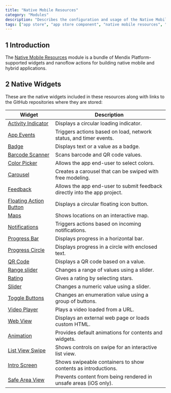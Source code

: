 ```yaml
---
title: "Native Mobile Resources"
category: "Modules"
description: "Describes the configuration and usage of the Native Mobile Resources module, which is available in the Mendix App Store."
tags: ["app store", "app store component", "native mobile resources", "native widget", "platform support"]
---
```


## 1 Introduction

The [Native Mobile Resources](https://appstore.home.mendix.com/link/app/109513/) module is a bundle of Mendix Platform-supported widgets and nanoflow actions for building native mobile and hybrid applications.

## 2 Native Widgets

These are the native widgets included in these resources along with links to the GitHub repositories where they are stored:

| Widget | Description |
| --- | --- |
| [Activity Indicator](https://github.com/mendix/widgets-resources/blob/master/packages-native/activity-indicator) | Displays a circular loading indicator. |
| [App Events](https://github.com/mendix/widgets-resources/blob/master/packages-native/app-events) | Triggers actions based on load, network status, and timer events. |
| [Badge](https://github.com/mendix/widgets-resources/blob/master/packages-native/badge) | Displays text or a value as a badge. |
| [Barcode Scanner](https://github.com/mendix/widgets-resources/blob/master/packages-native/barcode-scanner) | Scans barcode and QR code values. |
| [Color Picker](https://github.com/mendix/widgets-resources/blob/master/packages-native/color-picker) | Allows the app end-user to select colors. |
| [Carousel](https://github.com/mendix/widgets-resources/tree/master/packages-native/carousel) | Creates a carousel that can be swiped with free modeling. |
| [Feedback](https://github.com/mendix/widgets-resources/blob/master/packages-native/feedback) | Allows the app end-user to submit feedback directly into the app project. |
| [Floating Action Button](https://github.com/mendix/widgets-resources/blob/master/packages-native/floating-action-button) | Displays a circular floating icon button. |
| [Maps](https://github.com/mendix/widgets-resources/blob/master/packages-native/maps) | Shows locations on an interactive map. |
| [Notifications](https://github.com/mendix/widgets-resources/blob/master/packages-native/notifications) | Triggers actions based on incoming notifications. |
| [Progress Bar](https://github.com/mendix/widgets-resources/blob/master/packages-native/progress-bar) | Displays progress in a horizontal bar. |
| [Progress Circle](https://github.com/mendix/widgets-resources/blob/master/packages-native/progress-circle) | Displays progress in a circle with enclosed text. |
| [QR Code](https://github.com/mendix/widgets-resources/blob/master/packages-native/qr-code) | Displays a QR code based on a value. |
| [Range slider](https://github.com/mendix/widgets-resources/blob/master/packages-native/range-slider) | Changes a range of values using a slider. |
| [Rating](https://github.com/mendix/widgets-resources/blob/master/packages-native/rating) | Gives a rating by selecting stars. |
| [Slider](https://github.com/mendix/widgets-resources/blob/master/packages-native/slider) | Changes a numeric value using a slider. |
| [Toggle Buttons](https://github.com/mendix/widgets-resources/blob/master/packages-native/toggle-buttons) | Changes an enumeration value using a group of buttons. |
| [Video Player](https://github.com/mendix/widgets-resources/blob/master/packages-native/video-player) | Plays a video loaded from a URL. |
| [Web View](https://github.com/mendix/widgets-resources/blob/master/packages-native/web-view) | Displays an external web page or loads custom HTML. |
| [Animation](https://github.com/mendix/widgets-resources/blob/master/packages-native/animation) | Provides default animations for contents and widgets. |
| [List View Swipe](https://github.com/mendix/widgets-resources/blob/master/packages-native/listview-swipe) | Shows controls on swipe for an interactive list view. |
| [Intro Screen](https://github.com/mendix/widgets-resources/blob/master/packages-native/intro-screen) | Shows swipeable containers to show contents as introductions. |
| [Safe Area View](https://github.com/mendix/widgets-resources/blob/master/packages-native/safe-area-view) | Prevents content from being rendered in unsafe areas (iOS only). |

